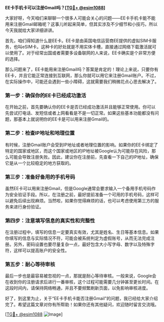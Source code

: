 **EE卡手机卡可以注册Gmail吗？[[TG💪+ @esim1088](https://t.me/s/esim1088)]**

大家好呀，今天咱们来聊聊一个很多人可能会关心的问题——EE卡手机卡能不能用来注册Gmail邮箱呢？这事儿听起来简单，但其实涉及不少细节和小技巧，所以今天我就给大家详细讲讲。

首先，咱们得知道什么是EE卡。EE卡是由英国电信运营商EE提供的虚拟SIM卡服务，也叫eSIM卡。这种卡的好处就是不用实体卡槽，直接通过网络下载激活就可以使用了。对于经常出国或者需要多设备联网的人来说，EE卡确实是个非常方便的选择。

那么问题来了，EE卡能用来注册Gmail吗？答案是肯定的！理论上来说，只要你有EE卡，并且它能正常连接到互联网，那么你就可以用它来注册Gmail账户。不过，在实际操作中，可能还会遇到一些小障碍，这就需要我们稍微花点心思去解决了。

### **第一步：确保你的EE卡已经成功激活**
在开始之前，首先要确认你的EE卡是否已经成功激活并且能够正常使用。你可以先尝试打电话、发短信或者上网看看是不是一切正常。如果这些基本功能都没有问题，那基本上就说明你的EE卡是可以用来注册Gmail的。

### **第二步：检查IP地址和地理位置**
有时候，注册Gmail账户会受到IP地址或者地理位置的影响。如果你的EE卡绑定了特定的国家或地区，而这个国家或地区的IP地址被Google认为可能存在风险，那么可能会导致注册失败。因此，建议你在注册前，先查看一下自己的IP地址，确保它是从一个比较稳定的地方获取的。

### **第三步：准备好备用的手机号码**
虽然EE卡可以用来注册Gmail，但是Google通常会要求输入一个备用手机号码作为安全验证手段。所以，在注册之前，最好提前准备一个可用的手机号码，这样可以避免后续出现麻烦。当然啦，如果你觉得麻烦的话，也可以考虑使用第三方的服务来进行身份验证。

### **第四步：注意填写信息的真实性和完整性**
在注册过程中，填写的信息一定要真实有效，尤其是姓名、生日等基本信息。如果你填写的信息与实际情况不符，可能会被系统判定为虚假账号，从而无法完成注册。另外，密码设置也要尽量复杂一点，最好包含大小写字母、数字以及特殊字符，这样可以提高账户的安全性。

### **第五步：耐心等待审核**
最后一步也是最容易被忽视的一点，那就是耐心等待审核。一般来说，Google会在收到你的注册请求后进行一番审核，这个过程可能需要几分钟甚至更长时间。在这段时间内，请保持网络畅通，并且不要频繁刷新页面，以免影响审核进度。

好了，到这里为止，关于“EE卡手机卡能否注册Gmail”的问题，我已经给大家介绍完了。希望这篇文章对你有所帮助！如果你还有其他疑问，欢迎随时留言交流哦。

[[TG💪+ @esim1088](https://t.me/s/esim1088) ![Image](https://i.postimg.cc/4NQfJmqS/Snipaste-2025-05-13-00-14-12.png)]
